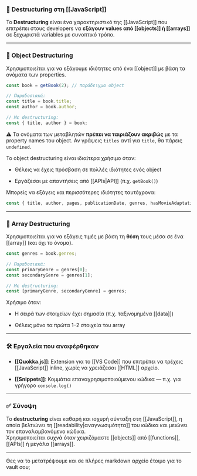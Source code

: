 
### 🧩 **Destructuring** στη [[JavaScript]]

Το **Destructuring** είναι ένα χαρακτηριστικό της [[JavaScript]] που επιτρέπει στους developers να **εξάγουν values από [[objects]] ή [[arrays]]** σε ξεχωριστά variables με συνοπτικό τρόπο.

---

### 🔧 Object Destructuring

Χρησιμοποιείται για να εξάγουμε ιδιότητες από ένα [[object]] με βάση τα ονόματα των properties.

```js
const book = getBook(2); // παράδειγμα object

// Παραδοσιακά:
const title = book.title;
const author = book.author;

// Με destructuring:
const { title, author } = book;
```

⚠️ Τα ονόματα των μεταβλητών **πρέπει να ταιριάζουν ακριβώς** με τα property names του object. Αν γράψεις `titles` αντί για `title`, θα πάρεις `undefined`.

Το object destructuring είναι ιδιαίτερα χρήσιμο όταν:

- Θέλεις να έχεις πρόσβαση σε πολλές ιδιότητες ενός object
    
- Εργάζεσαι με απαντήσεις από [[APIs|API]] (π.χ. `getBook()`)
    

Μπορείς να εξάγεις και περισσότερες ιδιότητες ταυτόχρονα:

```js
const { title, author, pages, publicationDate, genres, hasMovieAdaptation } = book;
```

---

### 🔧 Array Destructuring

Χρησιμοποιείται για να εξάγεις τιμές με βάση τη **θέση** τους μέσα σε ένα [[array]] (και όχι το όνομα).

```js
const genres = book.genres;

// Παραδοσιακά:
const primaryGenre = genres[0];
const secondaryGenre = genres[1];

// Με destructuring:
const [primaryGenre, secondaryGenre] = genres;
```

Χρήσιμο όταν:

- Η σειρά των στοιχείων έχει σημασία (π.χ. ταξινομημένα [[data]])
    
- Θέλεις μόνο τα πρώτα 1–2 στοιχεία του array
    

---

### 🛠 Εργαλεία που αναφέρθηκαν

- **[[Quokka.js]]**: Extension για το [[VS Code]] που επιτρέπει να τρέχεις [[JavaScript]] inline, χωρίς να χρειάζεσαι [[HTML]] αρχείο.
    
- **[[Snippets]]**: Κομμάτια επαναχρησιμοποιούμενου κώδικα — π.χ. για γρήγορο `console.log()`
    

---

### ✅ Σύνοψη

Το **destructuring** είναι καθαρή και ισχυρή σύνταξη στη [[JavaScript]], η οποία βελτιώνει τη [[readability|αναγνωσιμότητα]] του κώδικα και μειώνει τον επαναλαμβανόμενο κώδικα.  
Χρησιμοποιείται συχνά όταν χειριζόμαστε [[objects]] από [[functions]], [[APIs]] ή μεγάλα [[arrays]].

---

Θες να το μετατρέψουμε και σε πλήρες markdown αρχείο έτοιμο για το vault σου;